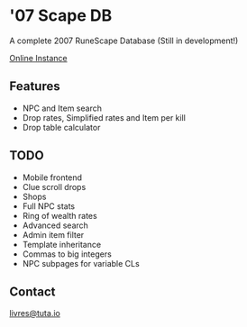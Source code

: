 # '07 Scape DB

A complete 2007 RuneScape Database (Still in development!)

[Online Instance](https://rsdb.glitch.me/)

## Features

- NPC and Item search
- Drop rates, Simplified rates and Item per kill
- Drop table calculator

## TODO

- Mobile frontend
- Clue scroll drops
- Shops
- Full NPC stats
- Ring of wealth rates
- Advanced search
- Admin item filter
- Template inheritance
- Commas to big integers
- NPC subpages for variable CLs

## Contact

[livres@tuta.io](mailto:livres@tuta.io)